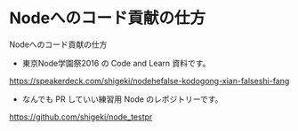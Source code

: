 # Nodeへのコード貢献の仕方

Nodeへのコード貢献の仕方

- 東京Node学園祭2016 の Code and Learn 資料です。

https://speakerdeck.com/shigeki/nodehefalse-kodogong-xian-falseshi-fang

- なんでも PR していい練習用 Node のレポジトリーです。

https://github.com/shigeki/node_testpr